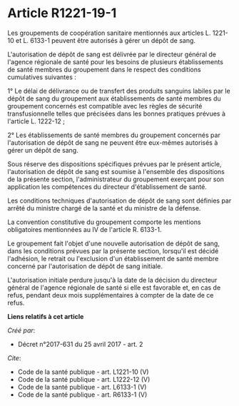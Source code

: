 # Article R1221-19-1

Les groupements de coopération sanitaire mentionnés aux articles L. 1221-10 et L. 6133-1 peuvent être autorisés à gérer un
dépôt de sang.

L'autorisation de dépôt de sang est délivrée par le directeur général de l'agence régionale de santé pour les besoins de
plusieurs établissements de santé membres du groupement dans le respect des conditions cumulatives suivantes :

1° Le délai de délivrance ou de transfert des produits sanguins labiles par le dépôt de sang du groupement aux établissements
de santé membres du groupement concernés est compatible avec les règles de sécurité transfusionnelle telles que précisées
dans les bonnes pratiques prévues à l'article L. 1222-12 ;

2° Les établissements de santé membres du groupement concernés par l'autorisation de dépôt de sang ne peuvent être eux-mêmes
autorisés à gérer un dépôt de sang.

Sous réserve des dispositions spécifiques prévues par le présent article, l'autorisation de dépôt de sang est soumise à
l'ensemble des dispositions de la présente section, l'administrateur du groupement exerçant pour son application les
compétences du directeur d'établissement de santé.

Les conditions techniques d'autorisation de dépôt de sang sont définies par arrêté du ministre chargé de la santé et du
ministre de la défense.

La convention constitutive du groupement comporte les mentions obligatoires mentionnées au IV de l'article R. 6133-1.

Le groupement fait l'objet d'une nouvelle autorisation de dépôt de sang, dans les conditions prévues par la présente section,
lorsqu'il est décidé l'adhésion, le retrait ou l'exclusion d'un établissement de santé membre concerné par l'autorisation de
dépôt de sang initiale.

L'autorisation initiale perdure jusqu'à la date de la décision du directeur général de l'agence régionale de santé si elle
est favorable et, en cas de refus, pendant deux mois supplémentaires à compter de la date de ce refus.

**Liens relatifs à cet article**

_Créé par_:

  - Décret n°2017-631 du 25 avril 2017 - art. 2

_Cite_:

  - Code de la santé publique - art. L1221-10 (V)
  - Code de la santé publique - art. L1222-12 (V)
  - Code de la santé publique - art. L6133-1 (V)
  - Code de la santé publique - art. R6133-1 (V)
